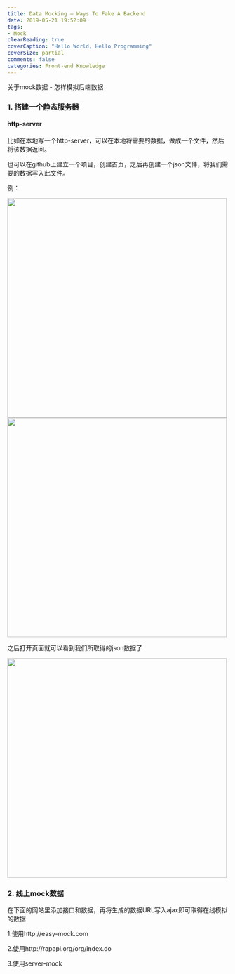 ```yaml
---
title: Data Mocking – Ways To Fake A Backend
date: 2019-05-21 19:52:09
tags:
- Mock
clearReading: true
coverCaption: "Hello World, Hello Programming"
coverSize: partial
comments: false
categories: Front-end Knowledge
---
```


关于mock数据 - 怎样模拟后端数据
<!--more-->

### 1. 搭建一个静态服务器
#### http-server


比如在本地写一个http-server，可以在本地将需要的数据，做成一个文件，然后将该数据返回。

也可以在github上建立一个项目，创建首页，之后再创建一个json文件，将我们需要的数据写入此文件。

例：

<img src="./1.png" style="width:500px">

<br>
<img src="./2.png" style="width:500px">

之后打开页面就可以看到我们所取得的json数据了

<img src="./3.png" style="width:500px">


### 2. 线上mock数据
在下面的网站里添加接口和数据，再将生成的数据URL写入ajax即可取得在线模拟的数据

1.使用http://easy-mock.com

2.使用http://rapapi.org/org/index.do

3.使用server-mock